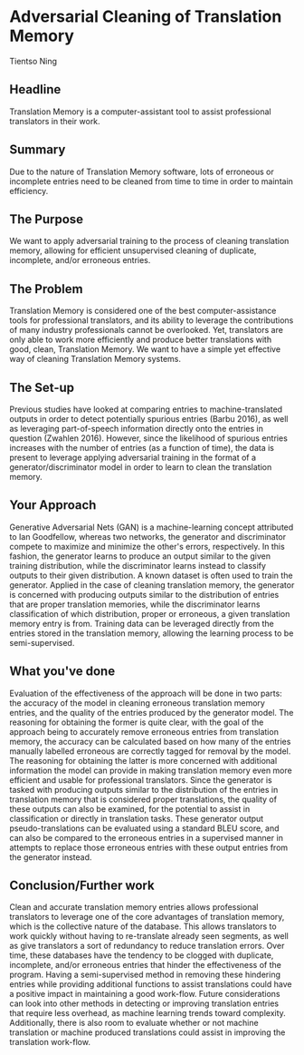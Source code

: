 # Adversarial Cleaning of Translation Memory
Tientso Ning

## Headline
Translation Memory is a computer-assistant tool to assist professional translators in their work.

## Summary
Due to the nature of Translation Memory software, lots of erroneous or incomplete entries need to be cleaned from time to time in order to maintain efficiency.

## The Purpose
We want to apply adversarial training to the process of cleaning translation memory, allowing for efficient unsupervised cleaning of duplicate, incomplete, and/or erroneous entries.

## The Problem
Translation Memory is considered one of the best computer-assistance tools for professional translators, and its ability to leverage the contributions of many industry professionals cannot be overlooked. Yet, translators are only able to work more efficiently and produce better translations with good, clean, Translation Memory. We want to have a simple yet effective way of cleaning Translation Memory systems.

## The Set-up
Previous studies have looked at comparing entries to machine-translated outputs in order to detect potentially spurious entries (Barbu 2016), as well as leveraging part-of-speech information directly onto the entries in question (Zwahlen 2016). However, since the likelihood of spurious entries increases with the number of entries (as a function of time), the data is present to leverage applying adversarial training in the format of a generator/discriminator model in order to learn to clean the translation memory.

## Your Approach
Generative Adversarial Nets (GAN) is a machine-learning concept attributed to Ian Goodfellow, whereas two networks, the generator and discriminator compete to maximize and minimize the other's errors, respectively. In this fashion, the generator learns to produce an output similar to the given training distribution, while the discriminator learns instead to classify outputs to their given distribution. A known dataset is often used to train the generator. Applied in the case of cleaning translation memory, the generator is concerned with producing outputs similar to the distribution of entries that are proper translation memories, while the discriminator learns classification of which distribution, proper or erroneous, a given translation memory entry is from. Training data can be leveraged directly from the entries stored in the translation memory, allowing the learning process to be semi-supervised.

## What you've done
Evaluation of the effectiveness of the approach will be done in two parts: the accuracy of the model in cleaning erroneous translation memory entries, and the quality of the entries produced by the generator model. The reasoning for obtaining the former is quite clear, with the goal of the approach being to accurately remove erroneous entries from translation memory, the accuracy can be calculated based on how many of the entries manually labelled erroneous are correctly tagged for removal by the model. The reasoning for obtaining the latter is more concerned with additional information the model can provide in making translation memory even more efficient and usable for professional translators. Since the generator is tasked with producing outputs similar to the distribution of the entries in translation memory that is considered proper translations, the quality of these outputs can also be examined, for the potential to assist in classification or directly in translation tasks. These generator output pseudo-translations can be evaluated using a standard BLEU score, and can also be compared to the erroneous entries in a supervised manner in attempts to replace those erroneous entries with these output entries from the generator instead.

## Conclusion/Further work
Clean and accurate translation memory entries allows professional translators to leverage one of the core advantages of translation memory, which is the collective nature of the database. This allows translators to work quickly without having to re-translate already seen segments, as well as give translators a sort of redundancy to reduce translation errors. Over time, these databases have the tendency to be clogged with duplicate, incomplete, and/or erroneous entries that hinder the effectiveness of the program. Having a semi-supervised method in removing these hindering entries while providing additional functions to assist translations could have a positive impact in maintaining a good work-flow. Future considerations can look into other methods in detecting or improving translation entries that require less overhead, as machine learning trends toward complexity. Additionally, there is also room to evaluate whether or not machine translation or machine produced translations could assist in improving the translation work-flow.
